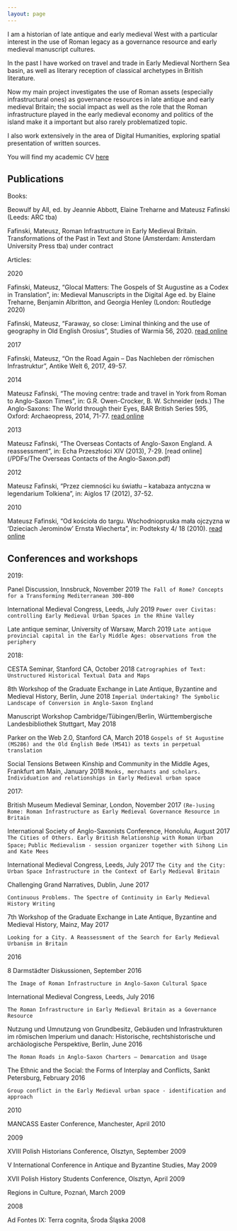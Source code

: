 ```yaml
---
layout: page
---
```


I am a historian of late antique and early medieval West with a particular interest in the use of Roman legacy as a governance resource and early medieval manuscript cultures.

In the past I have worked on travel and trade in Early Medieval Northern Sea basin, as well as literary reception of classical archetypes in British literature.

Now my main project investigates the use of Roman assets (especially infrastructural ones) as governance resources in late antique and early medieval Britain; the social impact as well as the role that the Roman infrastructure played in the early medieval economy and politics of the island make it a important but also rarely problematized topic.

I also work extensively in the area of Digital Humanities, exploring spatial presentation of written sources.

You will find my academic CV [here](/CV.md)


Publications
---

Books:

Beowulf by All, ed. by Jeannie Abbott, Elaine Treharne and Mateusz Fafinski (Leeds: ARC tba)

Fafinski, Mateusz, Roman lnfrastructure in Early Medieval Britain. Transformations of the Past in Text and Stone (Amsterdam: Amsterdam University Press tba) under contract


Articles:

2020

Fafinski, Mateusz, “Glocal Matters: The Gospels of St Augustine as a Codex in Translation”, in: Medieval Manuscripts in the Digital Age ed. by Elaine Treharne, Benjamin Albritton, and Georgia Henley (London: Routledge 2020)

Fafinski, Mateusz, “Faraway, so close: Liminal thinking and the use of geography in Old English Orosius”, Studies of Warmia 56, 2020. [read online](https://czasopisma.uwm.edu.pl/index.php/sw/article/view/3252)

2017

Fafinski, Mateusz, “On the Road Again – Das Nachleben der römischen Infrastruktur”, Antike Welt 6, 2017, 49-57.

2014

Mateusz Fafinski, “The moving centre: trade and travel in York from Roman to Anglo-Saxon Times”, in: G.R. Owen-Crocker,  B. W. Schneider (eds.)  The Anglo-Saxons: The World through their Eyes, BAR British Series 595, Oxford: Archaeopress, 2014, 71-77. [read online](/PDFs/York.pdf)

2013

Mateusz Fafinski, “The Overseas Contacts of Anglo-Saxon England. A reassessment”, in: Echa Przeszłości XIV (2013), 7-29. [read online](/PDFs/The Overseas Contacts of the Anglo-Saxon.pdf)

2012

Mateusz Fafinski, “Przez ciemności ku światłu – katabaza antyczna w legendarium Tolkiena”, in: Aiglos 17 (2012), 37-52.

2010

Mateusz Fafinski, “Od kościoła do targu. Wschodniopruska mała ojczyzna w ‘Dzieciach Jerominów’ Ernsta Wiecherta”, in: Podteksty 4/ 18 (2010). [read online](http://podteksty.amu.edu.pl/podteksty/?action=dynamic&nr=19&dzial=4&id=410)

Conferences and workshops
---
2019:

Panel Discussion, Innsbruck, November 2019
`The Fall of Rome? Concepts for a Transforming Mediterranean 300-800`

International Medieval Congress, Leeds, July 2019
`Power over Civitas: controlling Early Medieval Urban Spaces in the Rhine Valley`

Late antique seminar, University of Warsaw, March 2019
`Late antique provincial capital in the Early Middle Ages: observations from the periphery`

2018:

CESTA Seminar, Stanford CA, October 2018
`Catrographies of Text: Unstructured Historical Textual Data and Maps`

8th Workshop of the Graduate Exchange in Late Antique, Byzantine and Medieval History, Berlin, June 2018
`Imperial Undertaking? The Symbolic Landscape of Conversion in Anglo-Saxon England`

Manuscript Workshop Cambridge/Tübingen/Berlin, Württembergische Landesbibliothek Stuttgart, May 2018

Parker on the Web 2.0, Stanford CA, March 2018
`Gospels of St Augustine (MS286) and the Old English Bede (MS41) as texts in perpetual translation`

Social Tensions Between Kinship and Community in the Middle Ages, Frankfurt am Main, January 2018
`Monks, merchants and scholars. Individuation and relationships in Early Medieval urban space`

2017:

British Museum Medieval Seminar, London, November 2017
`(Re-)using Rome: Roman Infrastructure as Early Medieval Governance Resource in Britain`

International Society of Anglo-Saxonists Conference, Honolulu, August 2017
`The Cities of Others. Early British Relationship with Roman Urban Space;`
`Public Medievalism - session organizer together with Sihong Lin and Kate Mees`

International Medieval Congress, Leeds, July 2017
`The City and the City: Urban Space Infrastructure in the Context of Early Medieval Britain`

Challenging Grand Narratives, Dublin, June 2017

`Continuous Problems. The Spectre of Continuity in Early Medieval History Writing`

7th Workshop of the Graduate Exchange in Late Antique, Byzantine and Medieval History, Mainz, May 2017

`Looking for a City. A Reassessment of the Search for Early Medieval Urbanism in Britain`

2016

8 Darmstädter Diskussionen, September 2016

`The Image of Roman Infrastructure
in Anglo-Saxon Cultural Space`

International Medieval Congress, Leeds, July 2016

`The Roman Infrastructure in Early Medieval Britain as a Governance Resource`

Nutzung und Umnutzung von Grundbesitz, Gebäuden und Infrastrukturen im römischen Imperium und danach: Historische, rechtshistorische und archäologische Perspektive, Berlin, June 2016

`The Roman Roads in Anglo-Saxon Charters ‒ Demarcation and Usage`

The Ethnic and the Social: the Forms of Interplay and Conflicts, Sankt Petersburg, February 2016

`Group conflict in the Early Medieval urban space - identification and approach`

2010

MANCASS Easter Conference, Manchester, April 2010

2009

XVIII Polish Historians Conference, Olsztyn, September 2009

V International Conference in Antique and Byzantine Studies, May 2009

XVII Polish History Students Conference, Olsztyn, April 2009

Regions in Culture, Poznań, March 2009

2008

Ad Fontes IX: Terra cognita, Środa Śląska 2008
